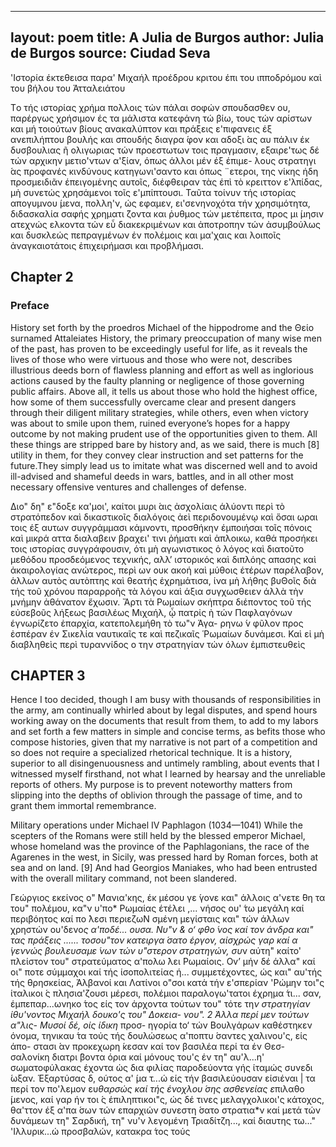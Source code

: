 
---
layout: poem
title: A Julia de Burgos
author: Julia de Burgos
source: Ciudad Seva
---



'Ιστορία έκτεθεισα παρα' Μιχαήλ προέδρου κριτου έπι του ιπποδρόμου καὶ του βήλου του Άτταλειάτου


Τo τής ιστορίας χρήμα πολλοις τών πάλαι σοφών σπουδασθεν ου, παρέργως χρήσιμον ές τα μάλιστα κατεφάνη τώ βίω, τους τών αρίστων και μή τοιούτων βίους ανακαλύπτον και πράξεις ε'πιφανεις έξ ανεπιλήπτου βουλής και σπουδής διαγρα ́φον και αδοξι ́ας αυ πάλιν έκ δυσβουλιας ῆ ολιγωριας τών προεστωτων τοις πραγμασιν, εξαιρε'τως δέ τών αρχικην μετιο'ντων α'ξίαν, όπως άλλοι μέν έξ έπιμε- λους στρατηγι ́ας προφανές κινδύνους κατηγωνι'σαντο και όπως ¨ετεροι, της νίκης ήδη προσμειδιᾶν έπειγομένης αυτοῖς, διέφθειραν τὰς έπὶ τὸ κρειττον ε'λπίδας, μὴ συνετώς χρησάμενοι τοῖς ε'μπίπτουσι. Ταῦτα τοίνυν τής ιστορίας απογυμνου ́μενα, πολλη'ν, ώς εφαμεν, ει'σενηνοχότα τήν χρησιμότητα, διδασκαλία σαφής χρηματι ́ζοντα και ῤυθμος τών μετέπειτα, προς μι ́μησιν ατεχνώς ελκοντα τών εὖ διακεκριμένων και ἀποτροπην τών ἀσυμβούλως και δυσκλεώς πεπραγμένων έν πολέμοις και μα'χαις και λοιποῖς ἀναγκαιοτάτοις ἐπιχειρήμασι και προβλήμασι.


## Chapter 2
### Preface


History set forth by the proedros Michael οf the hippodrome and the Θείο surnamed Attaleiates
History, the primary preoccupation of many wise men of the past, has proven to be exceedingly useful for life, as it reveals the lives of those who were virtuous and those who were not, describes illustrious deeds born of flawless planning and effort as well as inglorious actions caused by the faulty planning or negligence of those governing public affairs. Above all, it tells us about those who hold the highest office, how some of them successfully overcame clear and present dangers through their diligent military strategies, while others, even when victory was about to smile upon them, ruined everyone’s hopes for a happy outcome by not making prudent use of the opportunities given to them. All these things are stripped bare by history and, as we said, there is much [8] utility in them, for they convey clear instruction and set patterns for the future.They simply lead us to imitate what was discerned well and to avoid ill-advised and shameful deeds in wars, battles, and in all other most necessary offensive ventures and challenges of defense.

Διο" δη" ε"δοξε κα'μοι', καίτοι μυρι ́αις ἀσχολίαις άλύοντι περὶ τὸ στρατόπεδον καὶ δικαστικοῖς διαλόγοις ἀεὶ περιδονουμένῳ καὶ ὅσαι ωραι τοις έξ αυτων συγγράμμασι κάμνοντι, προσθήκην έμποιήσαι τοῖς πόνοις καὶ μικρά αττα διαλαβειν βραχει' τινι ῤήματι καὶ ἁπλοικω, καθά προσήκει τοις ιστορίας συγγράφουσιν, ότι μὴ αγωνιστικος ὁ λόγος καὶ διατοῦτο μεθόδου προσδεόμενος τεχνικής, αλλ’ ιστορικός καὶ διπλόης απασης καὶ ἀκαιρολογίας ανώτερος, περὶ ων ουκ ακοή καὶ μύθοις έτέρων παρέλαβον, ἁλλων αυτὸς αυτὸπτης καὶ θεατής ἐχρημάτισα, ίνα μὴ λήθης βυΘοῖς διὰ τής τοῦ χρόνου παραρροῆς τὰ λόγου καὶ άξια συγχωσθειεν άλλὰ τὴν μνήμην ἀθάνατον ἔχωσιν.
Ἄρτι τὰ Ρωμαίων σκήπτρα διέποντος τοῦ τής εὐσεβοῦς λήξεως βασιλέως Μιχαήλ, ᾦ πατρἰς ὴ τών Παφλαγόνων έγνωρίζετο ἐπαρχία, κατεπολεμήθη τὸ τω"ν Άγα- ρηνω ́ν φῦλον προς ἐσπέραν έν Σικελία ναυτικαῖς τε καὶ πεζικαῖς Ῥωμαίων δυνάμεσι. Καὶ εἰ μὴ διαβληθεὶς περὶ τυραννίδος ο την στρατηγίαν τών όλων ἐμπιστευθεὶς


## CHAPTER 3
Hence I too decided, though I am busy with thousands of  responsibilities in the army, am continually whirled about by legal disputes, and spend hours working away on the documents that result from them, to add to my labors and set forth a few matters in simple and concise terms, as befits those who compose histories, given that my narrative is not part of a competition and so does not require a specialized rhetorical technique. It is a history, superior to all disingenuousness and untimely rambling, about events that I witnessed myself firsthand, not what I learned by hearsay and the unreliable reports of others. My purpose is to prevent noteworthy matters from slipping into the depths of oblivion through the passage of time, and to grant them immortal remembrance.

Military operations under Michael IV Paphlagon (1034—1041)
While the scepters of the Romans were still held by the blessed emperor Michael, whose homeland was the province of the Paphlagonians, the race of the Agarenes in the west, in Sicily, was pressed hard by Roman forces, both at sea and on land. [9] And had Georgios Maniakes, who had been entrusted with the overall military command, not been slandered.


Γεώργιος εκείνος ο" Μανια'κης, έκ μέσου γε ́γονε και" άλλοις α'νετε ́θη τα του" πολέμου, κα"ν υ'πο* Ρωμαίας έτέλει ,... νήσος ου' ́τω μεγάλη καί περιβόητος καί πο ́λεσι περιεζωΝ σμένη μεγίσταις και" τών άλλων χρηστών ου'δενο*ς α'ποδέ... ουσα. Νυ"ν & o‘ φθο ́νος καί τον άνδρα και" τας πράξεις ...... τοσου"τον κατειργα ́σατο έργον, αίσχρώς γαρ καί α ́γεννώς βουλευσαμε ́νων τών υ"στερον στρατηγών, συ*ν αύτη" καίτο' πλείστον του" στρατεύματος α'πολω ́λει  ́Ρωμαίοις. Ov’ μήν δέ άλλα" καί οι" ποτε σύμμαχοι καί τής ίσοπολιτείας ή... συμμετέχοντες, ώς και" αυ'τής τής θρησκείας, Άλβανοί και Λατίνοι ο"σοι κατά τήν ε'σπερίαν 'Ρώμην τοι"ς ίταλικοι ́ς πλησια'ζουσι μέρεσι, πολέμιοι παραλογω'τατοι έχρημα ́τι... σαν, έμπεπαρ...ωνηκο ́τος είς τον άρχοντα τούτων του" τότε τη*ν στρατηγίαν ίθυ'νοντος Μιχαήλ δουκο'ς του" Δοκεια- νου". 2 Άλλα περί μεν τούτων α"λις- Μυσοί δέ, οίς ίδικη* προσ- ηγορία to‘ τών Βουλγάρων καθέστηκεν όνομα, τηνικαυ ́τα τούς τής δουλώσεως α'ποπτυ ́σαντες χαλινου'ς, είς άπο- στασι ́αν προκεχωρη ́κεσαν καί τον βασιλέα περί τα έν Θεσ- σαλονίκη διατρι ́βοντα όρια καί μόνους του'ς έν τη" αυ'λ...η' σωματοφύλακας έχοντα ώς δια φιλίας παροδεύοντα γής ίταμώς συνεδι ́ωξαν. Έξαρτύσας δ, ούτος α' ́μα τ...ώ είς τήν βασιλεύουσαν είσιέναι | τα περί τον πο'λεμον ευ*θαρσώς καί τής ένοχλου ́σης ασθενείας ε*πιλαθο ́μενος, καί γαρ ήν τοι ́ς έπιληπτικοι"ς, ώς δέ τινες μελαγχολικοι'ς κάτοχος, θα'ττον έξ α'πα ́σων τών επαρχιών συνεστη ́σατο στρατια*ν καί μετά τών δυνάμεων τη" Σαρδική, τη" νυ'ν λεγομένη Τριαδίτζη..., καί διαυτης τω..." 'Ιλλυρικ...ώ προσβαλών, κατακρα ́τος τούς


